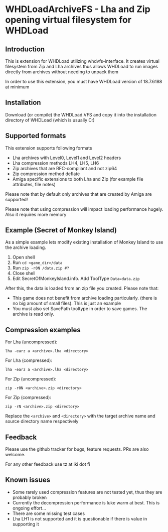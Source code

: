# WHDLoadArchiveFS - Lha and Zip opening virtual filesystem for WHDLoad

## Introduction

This is extension for WHDLoad utilizing whdvfs-interface. It creates virtual filesystem from Zip and Lha archives thus allows WHDLoad to run images directly from archives without needing to unpack them

In order to use this extension, you must have WHDLoad version of 18.7.6188 at minimum

## Installation

Download (or compile) the WHDLoad.VFS and copy it into the installation directory of WHDLoad (which is usually C:)

## Supported formats

This extension supports following formats
* Lha archives with Level0, Level1 and Level2 headers
* Lha compression methods LH4, LH5, LH6
* Zip archives that are RFC-compliant and not zip64
* Zip compression method deflate
* Amiga specific extensions to both Lha and Zip (for example file attributes, file notes)

Please note that by default only archives that are created by Amiga are supported!

Please note that using compression will impact loading performance hugely. Also it requires more memory

## Example (Secret of Monkey Island)

As a simple example lets modify existing installation of Monkey Island to use the archive loading.

1. Open shell
1. Run `cd <game_dir>/data`
1. Run `zip -r0N /data.zip #?`
1. Close shell
1. Edit SecretOfMonkeyIsland.info. Add ToolType `Data=data.zip`

After this, the data is loaded from an zip file you created. Please note that:
* This game does not benefit from archive loading particularly. (there is no big amount of small files). This is just an example
* You must also set SavePath tooltype in order to save games. The archive is read only.


## Compression examples

For Lha (uncompressed):
```
lha -earz a <archive>.lha <directory>
```

For Lha (compressed):
```
lha -earz a <archive>.lha <directory>
```

For Zip (uncompressed):
```
zip -r0N <archive>.zip <directory>
```

For Zip (compressed):
```
zip -rN <archive>.zip <directory>
```

Replace the `<archive>` and `<directory>` with the target archive name and source directory name respectively


## Feedback

Please use the github tracker for bugs, feature requests. PRs are also welcome.

For any other feedback use tz at iki dot fi


## Known issues

* Some rarely used compression features are not tested yet, thus they are probably broken
* Currently the decompression performance is luke warm at best. This is ongoing effort...
* There are some missing test cases
* Lha LH1 is not supported and it is questionable if there is value in supporting it
